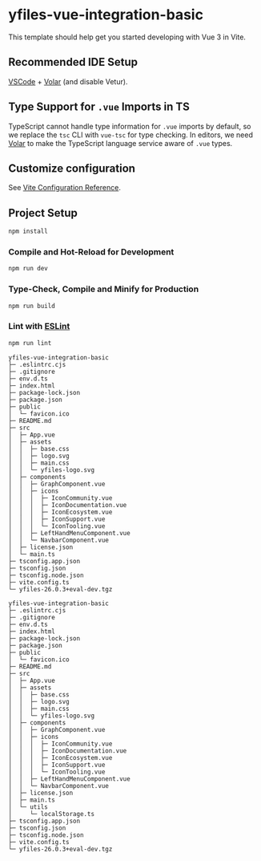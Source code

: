 # yfiles-vue-integration-basic

This template should help get you started developing with Vue 3 in Vite.

## Recommended IDE Setup

[VSCode](https://code.visualstudio.com/) + [Volar](https://marketplace.visualstudio.com/items?itemName=Vue.volar) (and disable Vetur).

## Type Support for `.vue` Imports in TS

TypeScript cannot handle type information for `.vue` imports by default, so we replace the `tsc` CLI with `vue-tsc` for type checking. In editors, we need [Volar](https://marketplace.visualstudio.com/items?itemName=Vue.volar) to make the TypeScript language service aware of `.vue` types.

## Customize configuration

See [Vite Configuration Reference](https://vitejs.dev/config/).

## Project Setup

```sh
npm install
```

### Compile and Hot-Reload for Development

```sh
npm run dev
```

### Type-Check, Compile and Minify for Production

```sh
npm run build
```

### Lint with [ESLint](https://eslint.org/)

```sh
npm run lint
```

```
yfiles-vue-integration-basic
├─ .eslintrc.cjs
├─ .gitignore
├─ env.d.ts
├─ index.html
├─ package-lock.json
├─ package.json
├─ public
│  └─ favicon.ico
├─ README.md
├─ src
│  ├─ App.vue
│  ├─ assets
│  │  ├─ base.css
│  │  ├─ logo.svg
│  │  ├─ main.css
│  │  └─ yfiles-logo.svg
│  ├─ components
│  │  ├─ GraphComponent.vue
│  │  ├─ icons
│  │  │  ├─ IconCommunity.vue
│  │  │  ├─ IconDocumentation.vue
│  │  │  ├─ IconEcosystem.vue
│  │  │  ├─ IconSupport.vue
│  │  │  └─ IconTooling.vue
│  │  ├─ LeftHandMenuComponent.vue
│  │  └─ NavbarComponent.vue
│  ├─ license.json
│  └─ main.ts
├─ tsconfig.app.json
├─ tsconfig.json
├─ tsconfig.node.json
├─ vite.config.ts
└─ yfiles-26.0.3+eval-dev.tgz

```
```
yfiles-vue-integration-basic
├─ .eslintrc.cjs
├─ .gitignore
├─ env.d.ts
├─ index.html
├─ package-lock.json
├─ package.json
├─ public
│  └─ favicon.ico
├─ README.md
├─ src
│  ├─ App.vue
│  ├─ assets
│  │  ├─ base.css
│  │  ├─ logo.svg
│  │  ├─ main.css
│  │  └─ yfiles-logo.svg
│  ├─ components
│  │  ├─ GraphComponent.vue
│  │  ├─ icons
│  │  │  ├─ IconCommunity.vue
│  │  │  ├─ IconDocumentation.vue
│  │  │  ├─ IconEcosystem.vue
│  │  │  ├─ IconSupport.vue
│  │  │  └─ IconTooling.vue
│  │  ├─ LeftHandMenuComponent.vue
│  │  └─ NavbarComponent.vue
│  ├─ license.json
│  ├─ main.ts
│  └─ utils
│     └─ localStorage.ts
├─ tsconfig.app.json
├─ tsconfig.json
├─ tsconfig.node.json
├─ vite.config.ts
└─ yfiles-26.0.3+eval-dev.tgz

```